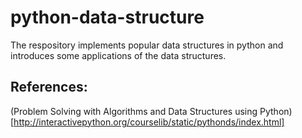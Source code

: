 # python-data-structure
The respository implements popular data structures in python and introduces some applications of the data structures.

## References:
(Problem Solving with Algorithms and Data Structures using Python)[http://interactivepython.org/courselib/static/pythonds/index.html]
